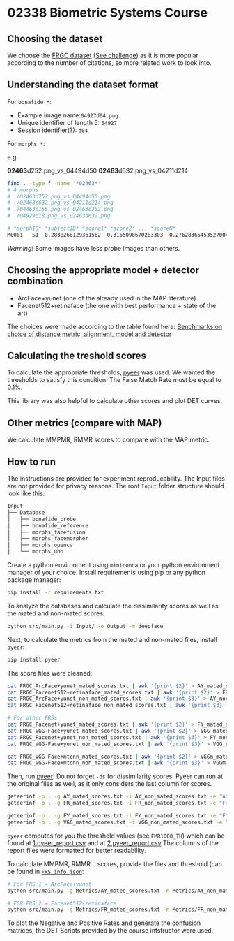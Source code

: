 # 02338 Biometric Systems Course


## Choosing the dataset

We choose the [FRGC dataset](https://paperswithcode.com/dataset/frgc) ([See challenge](https://www.nist.gov/programs-projects/face-recognition-grand-challenge-frgc))
as it is more popular according to the number of citations, so more related work to look into.

## Understanding the dataset format

For `bonafide_*`:

- Example image name:```04927d04.png```
- Unique identifier of length 5: ```04927``` 
- Session identifier(?): ```d04```

For `morphs_*`:

e.g.

**02463**d252.png_vs_04494d50
**02463**d632.png_vs_04211d214

```bash
find . -type f -name '*02463*'
# 4 morphs
# ./02463d252.png_vs_04494d50.png
# ./02463d632.png_vs_04211d214.png
# ./04463d155.png_vs_02463d252.png
# ./04929d18.png_vs_02463d632.png
```

```sh
# *morphID* *subjectID* *score1* *score2* ... *scoreN*
M0001	S1	0.2838268129361562	0.3155098670283303	0.27628365453527004	0.28536534857627505	0.31393568652389425	0.27158329983997165	0.251354142718645	0.274077943997888	0.236568918377147	0.25457697711437777
```

*Warning!*  Some images have less probe images than others.

## Choosing the appropriate model + detector combination

- ArcFace+yunet (one of the already used in the MAP literature)
- Facenet512+retinaface (the one with best performance + state of the art)

The choices were made according to the table found here: [Benchmarks on choice of distance metric, alignment, model and detector](https://github.com/serengil/deepface/tree/master/benchmarks)

## Calculating the treshold scores

To calculate the appropriate thresholds, [pyeer](https://github.com/manuelaguadomtz/pyeer) was used. 
We wanted the thresholds to satisfy this condition: The False Match Rate must be equal to 0.1%.

This library was also helpful to calculate other scores and plot DET curves.

## Other metrics (compare with MAP)

We calculate MMPMR, RMMR scores to compare with the MAP metric.

## How to run

The instructions are provided for experiment reproducability.
The Input files are not provided for privacy reasons.
The root `Input` folder structure should look like this:

```bash
Input
├── Database
│   ├── bonafide_probe
│   ├── bonafide_reference
│   ├── morphs_facefusion
│   ├── morphs_facemorpher
│   ├── morphs_opencv
│   └── morphs_ubo
```

Create a python environment using `miniconda` or your python environment manager of your choice.
Install requirements using pip or any python package manager:

```bash
pip install -r requirements.txt
```

To analyze the databases and calculate the dissimilarity scores as well as the mated and non-mated scores:

```bash
python src/main.py -i Input/ -o Output -m deepface
```

Next, to calculate the metrics from the mated and non-mated files, install `pyeer`:

```bash
pip install pyeer
```

The score files were cleaned:

```bash
cat FRGC_ArcFace+yunet_mated_scores.txt | awk '{print $2}' > AY_mated_scores.txt
cat FRGC_Facenet512+retinaface_mated_scores.txt | awk '{print $2}' > FR_mated_scores.txt
cat FRGC_ArcFace+yunet_non_mated_scores.txt | awk '{print $3}' > AY_non_mated_scores.txt
cat FRGC_Facenet512+retinaface_non_mated_scores.txt | awk '{print $3}' > FR_non_mated_scores.txt

# For other FRSs
cat FRGC_Facenet+yunet_mated_scores.txt | awk '{print $2}' > FY_mated_scores.txt
cat FRGC_VGG-Face+yunet_mated_scores.txt | awk '{print $2}' > VGG_mated_scores.txt
cat FRGC_Facenet+yunet_non_mated_scores.txt | awk '{print $3}' > FY_non_mated_scores.txt
cat FRGC_VGG-Face+yunet_non_mated_scores.txt | awk '{print $3}' > VGG_non_mated_scores.txt

cat FRGC_VGG-Face+mtcnn_mated_scores.txt | awk '{print $2}' > VGGm_mated_scores.txt
cat FRGC_VGG-Face+mtcnn_non_mated_scores.txt | awk '{print $3}' > VGGm_non_mated_scores.txt
```

Then, run [pyeer](https://github.com/manuelaguadomtz/pyeer)!  Do not forget `-ds` for dissimilarity scores. Pyeer can run at the original files as well, as it only considers the last column for scores.

```bash
geteerinf -p . -g AY_mated_scores.txt -i AY_non_mated_scores.txt -e "AY-Output" -ds
geteerinf -p . -g FR_mated_scores.txt -i FR_non_mated_scores.txt -e "FR-Output" -ds

geteerinf -p . -g FY_mated_scores.txt -i FY_non_mated_scores.txt -e "FY-Output" -ds
geteerinf -p . -g VGG_mated_scores.txt -i VGG_non_mated_scores.txt -e "VGG-Output" -ds
```

`pyeer` computes for you the threshold values (see `FMR1000_TH`) which can be found at [1.pyeer_report.csv](Metrics/FR-Output/pyeer_report.csv) and at [2.pyeer_report.csv](Metrics/AY-Output/pyeer_report.csv) 
The columns of the report files were formatted for better readability.

To calculate MMPMR, RMMR... scores, provide the files and threshold (can be found in [`FRS_info.json`](Metrics/FRS_info.json): 

```bash
# For FRS_1 = ArcFace+yunet
python src/main.py -g Metrics/AY_mated_scores.txt -n Metrics/AY_non_mated_scores.txt -t 0.542889 -m mr

# FOR FRS_2 = Facenet512+retinaface
python src/main.py -g Metrics/FR_mated_scores.txt -n Metrics/FR_non_mated_scores.txt -t 0.333671 -m mr
```

To plot the Negative and Positive Rates and generate the confusion matrices, the DET Scripts provided by the course intstructor were used.